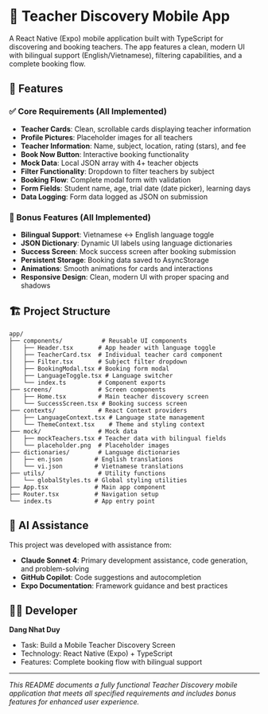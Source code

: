 # 🧪 Teacher Discovery Mobile App

A React Native (Expo) mobile application built with TypeScript for discovering and booking teachers. The app features a clean, modern UI with bilingual support (English/Vietnamese), filtering capabilities, and a complete booking flow.

## 📱 Features

### ✅ Core Requirements (All Implemented)
- **Teacher Cards**: Clean, scrollable cards displaying teacher information
- **Profile Pictures**: Placeholder images for all teachers
- **Teacher Information**: Name, subject, location, rating (stars), and fee
- **Book Now Button**: Interactive booking functionality
- **Mock Data**: Local JSON array with 4+ teacher objects
- **Filter Functionality**: Dropdown to filter teachers by subject
- **Booking Flow**: Complete modal form with validation
- **Form Fields**: Student name, age, trial date (date picker), learning days
- **Data Logging**: Form data logged as JSON on submission

### 🎯 Bonus Features (All Implemented)
- **Bilingual Support**: Vietnamese ↔ English language toggle
- **JSON Dictionary**: Dynamic UI labels using language dictionaries
- **Success Screen**: Mock success screen after booking submission
- **Persistent Storage**: Booking data saved to AsyncStorage
- **Animations**: Smooth animations for cards and interactions
- **Responsive Design**: Clean, modern UI with proper spacing and shadows

## 🏗️ Project Structure

```
app/
├── components/           # Reusable UI components
│   ├── Header.tsx       # App header with language toggle
│   ├── TeacherCard.tsx  # Individual teacher card component
│   ├── Filter.tsx       # Subject filter dropdown
│   ├── BookingModal.tsx # Booking form modal
│   ├── LanguageToggle.tsx # Language switcher
│   └── index.ts         # Component exports
├── screens/             # Screen components
│   ├── Home.tsx         # Main teacher discovery screen
│   └── SuccessScreen.tsx # Booking success screen
├── contexts/            # React Context providers
│   ├── LanguageContext.tsx # Language state management
│   └── ThemeContext.tsx    # Theme and styling context
├── mock/                # Mock data
│   ├── mockTeachers.tsx # Teacher data with bilingual fields
│   └── placeholder.png  # Placeholder images
├── dictionaries/        # Language dictionaries
│   ├── en.json         # English translations
│   └── vi.json         # Vietnamese translations
├── utils/               # Utility functions
│   └── globalStyles.ts # Global styling utilities
├── App.tsx             # Main app component
├── Router.tsx          # Navigation setup
└── index.ts            # App entry point
```

## 🤝 AI Assistance

This project was developed with assistance from:
- **Claude Sonnet 4**: Primary development assistance, code generation, and problem-solving
- **GitHub Copilot**: Code suggestions and autocompletion
- **Expo Documentation**: Framework guidance and best practices

## 👨‍💻 Developer

**Dang Nhat Duy**
- Task: Build a Mobile Teacher Discovery Screen
- Technology: React Native (Expo) + TypeScript
- Features: Complete booking flow with bilingual support

---

*This README documents a fully functional Teacher Discovery mobile application that meets all specified requirements and includes bonus features for enhanced user experience.*